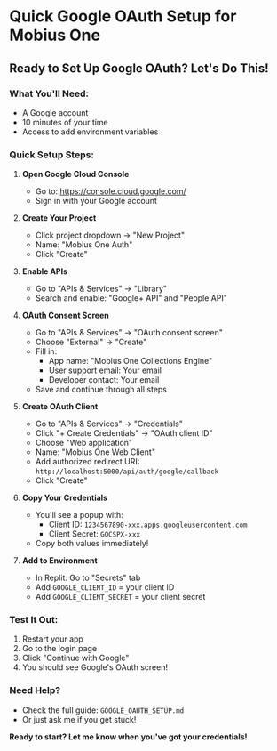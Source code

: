 # Quick Google OAuth Setup for Mobius One

## Ready to Set Up Google OAuth? Let's Do This!

### What You'll Need:
- A Google account
- 10 minutes of your time
- Access to add environment variables

### Quick Setup Steps:

1. **Open Google Cloud Console**
   - Go to: https://console.cloud.google.com/
   - Sign in with your Google account

2. **Create Your Project**
   - Click project dropdown → "New Project"
   - Name: "Mobius One Auth"
   - Click "Create"

3. **Enable APIs**
   - Go to "APIs & Services" → "Library"
   - Search and enable: "Google+ API" and "People API"

4. **OAuth Consent Screen**
   - Go to "APIs & Services" → "OAuth consent screen"
   - Choose "External" → "Create"
   - Fill in:
     - App name: "Mobius One Collections Engine"
     - User support email: Your email
     - Developer contact: Your email
   - Save and continue through all steps

5. **Create OAuth Client**
   - Go to "APIs & Services" → "Credentials"
   - Click "+ Create Credentials" → "OAuth client ID"
   - Choose "Web application"
   - Name: "Mobius One Web Client"
   - Add authorized redirect URI: `http://localhost:5000/api/auth/google/callback`
   - Click "Create"

6. **Copy Your Credentials**
   - You'll see a popup with:
     - Client ID: `1234567890-xxx.apps.googleusercontent.com`
     - Client Secret: `GOCSPX-xxx`
   - Copy both values immediately!

7. **Add to Environment**
   - In Replit: Go to "Secrets" tab
   - Add `GOOGLE_CLIENT_ID` = your client ID
   - Add `GOOGLE_CLIENT_SECRET` = your client secret

### Test It Out:
1. Restart your app
2. Go to the login page
3. Click "Continue with Google"
4. You should see Google's OAuth screen!

### Need Help?
- Check the full guide: `GOOGLE_OAUTH_SETUP.md`
- Or just ask me if you get stuck!

**Ready to start? Let me know when you've got your credentials!**